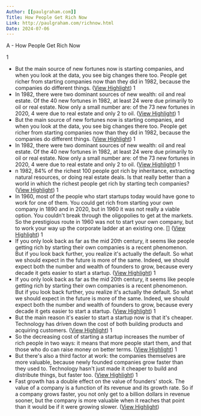 ```yaml
---
Author: [[paulgraham.com]]
Title: How People Get Rich Now
Link: http://paulgraham.com/richnow.html
Date: 2024-07-06
---
```

A - How People Get Rich Now

1
- But the main source of new fortunes now is starting companies, and when you look at the data, you see big changes there too. People get richer from starting companies now than they did in 1982, because the companies do different things. ([View Highlight](https://instapaper.com/read/1403591998/16116076))
1
- In 1982, there were two dominant sources of new wealth: oil and real estate. Of the 40 new fortunes in 1982, at least 24 were due primarily to oil or real estate. Now only a small number are: of the 73 new fortunes in 2020, 4 were due to real estate and only 2 to oil. ([View Highlight](https://instapaper.com/read/1403591998/16116080))
1
- But the main source of new fortunes now is starting companies, and when you look at the data, you see big changes there too. People get richer from starting companies now than they did in 1982, because the companies do different things. ([View Highlight](https://instapaper.com/read/1403591998/16116083))
1
- In 1982, there were two dominant sources of new wealth: oil and real estate. Of the 40 new fortunes in 1982, at least 24 were due primarily to oil or real estate. Now only a small number are: of the 73 new fortunes in 2020, 4 were due to real estate and only 2 to oil. ([View Highlight](https://instapaper.com/read/1403591998/16116084))
1
- n 1982, 84% of the richest 100 people got rich by inheritance, extracting natural resources, or doing real estate deals. Is that really better than a world in which the richest people get rich by starting tech companies? ([View Highlight](https://instapaper.com/read/1403591998/16116103))
1
- In 1960, most of the people who start startups today would have gone to work for one of them. You could get rich from starting your own company in 1890 and in 2020, but in 1960 it was not really a viable option. You couldn't break through the oligopolies to get at the markets. So the prestigious route in 1960 was not to start your own company, but to work your way up the corporate ladder at an existing one. [] ([View Highlight](https://instapaper.com/read/1403591998/16116115))
1
- If you only look back as far as the mid 20th century, it seems like people getting rich by starting their own companies is a recent phenomenon. But if you look back further, you realize it's actually the default. So what we should expect in the future is more of the same. Indeed, we should expect both the number and wealth of founders to grow, because every decade it gets easier to start a startup. ([View Highlight](https://instapaper.com/read/1403591998/16116130))
1
- If you only look back as far as the mid 20th century, it seems like people getting rich by starting their own companies is a recent phenomenon. But if you look back further, you realize it's actually the default. So what we should expect in the future is more of the same. Indeed, we should expect both the number and wealth of founders to grow, because every decade it gets easier to start a startup. ([View Highlight](https://instapaper.com/read/1403591998/16116132))
1
- But the main reason it's easier to start a startup now is that it's cheaper. Technology has driven down the cost of both building products and acquiring customers. ([View Highlight](https://instapaper.com/read/1403591998/16116135))
1
- So the decreasing cost of starting a startup increases the number of rich people in two ways: it means that more people start them, and that those who do can raise money on better terms. ([View Highlight](https://instapaper.com/read/1403591998/16116140))
1
- But there's also a third factor at work: the companies themselves are more valuable, because newly founded companies grow faster than they used to. Technology hasn't just made it cheaper to build and distribute things, but faster too. ([View Highlight](https://instapaper.com/read/1403591998/16116142))
1
- Fast growth has a double effect on the value of founders' stock. The value of a company is a function of its revenue and its growth rate. So if a company grows faster, you not only get to a billion dollars in revenue sooner, but the company is more valuable when it reaches that point than it would be if it were growing slower. ([View Highlight](https://instapaper.com/read/1403591998/16116210))
